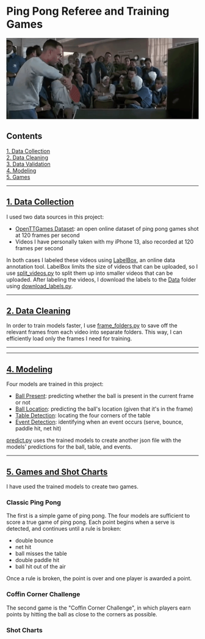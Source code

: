 # Ping Pong Referee and Training Games

<p align="center">
  <img src="./Misc/ForrestGump.gif" width=600 />
</p>


## Contents

[1. Data Collection](#Data-Collection)\
[2. Data Cleaning](#Data-Cleaning)\
[3. Data Validation](#Data-Validation)\
[4. Modeling](#Modeling)\
[5. Games](#Games)

<hr>

<a name="Data-Collection"></a>

## [1. Data Collection](Data_Collection/)

I used two data sources in this project:
- <a href="https://lab.osai.ai/">OpenTTGames Dataset</a>: an open online dataset of ping pong games shot at 120 frames per second
- Videos I have personally taken with my iPhone 13, also recorded at 120 frames per second

In both cases I labeled these videos using <a href="https://labelbox.com/">LabelBox</a>, an online data annotation tool.
LabelBox limits the size of videos that can be uploaded, so I use [split_videos.py](/Data_Collection/split_videos.py) to split them up into smaller videos that can be uploaded.
After labeling the videos, I download the labels to the [Data](/Data) folder using [download_labels.py](/Data_Collection/download_labels.py).


<hr>
<a name="Data-Cleaning"></a>

## [2. Data Cleaning](Data_Cleaning/)

In order to train models faster, I use [frame_folders.py](/Data_Cleaning/frame_folders.py) to save off the relevant frames from each video into separate folders.
This way, I can efficiently load only the frames I need for training.


<hr>
<a name="Data-Validation"></a>

<!-- ## [3. Data Validation](Data_Validation/) -->

<!-- I wrote the following data validation scripts to make sure the data collection and cleaning went as planned: -->
<!-- - [data_val_parent.py](/Data_Validation/data_val_parent.py) includes shared code between data validation files -->
<!-- - [save_events.py](/Data_Validation/save_events.py) creates a video of only the events from a video -->
<!-- - [show_labels.py](/Data_Validation/show_labels.py) annotates the input video with its table/ball/event labels -->


<hr>
<a name="Modeling"></a>

## [4. Modeling](Modeling/)

Four models are trained in this project:
- [Ball Present](/Modeling/ball_present.py): predicting whether the ball is present in the current frame or not
- [Ball Location](/Modeling/ball_location.py): predicting the ball's location (given that it's in the frame)
- [Table Detection](/Modeling/table_detection.py): locating the four corners of the table
- [Event Detection](/Modeling/event_detection.py): identifying when an event occurs (serve, bounce, paddle hit, net hit)

[predict.py](/Modeling/predict.py) uses the trained models to create another json file with the models' predictions for the ball, table, and events.

<hr>
<a name="Games"></a>

## [5. Games and Shot Charts](Games/)

I have used the trained models to create two games. 

### Classic Ping Pong
The first is a simple game of ping pong. The four models are sufficient to score a true game of ping pong. Each point begins when a serve is detected, and continues until a rule is broken:
- double bounce
- net hit
- ball misses the table
- double paddle hit
- ball hit out of the air

Once a rule is broken, the point is over and one player is awarded a point.

### Coffin Corner Challenge
The second game is the "Coffin Corner Challenge", in which players earn points by hitting the ball as close to the corners as possible.


### Shot Charts
